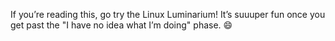 If you’re reading this, go try the Linux Luminarium! It’s suuuper fun once you get past the "I have no idea what I’m doing" phase. 😄
